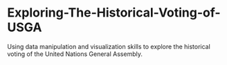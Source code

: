 # Exploring-The-Historical-Voting-of-USGA
Using data manipulation and visualization skills to explore the historical voting of the United Nations General Assembly.
